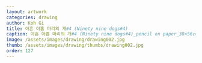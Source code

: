 ```yaml
---
layout: artwork
categories: drawing
author: Koh Gi
title: 아흔 아홉 마리의 개#4 (Ninety nine dogs#4)
caption: 아흔 아홉 마리의 개#4 (Ninety nine dogs#4)_pencil on paper_38×56㎝_2017
image: /assets/images/drawing/drawing002.jpg
thumb: /assets/images/drawing/thumbs/drawing002.jpg
order: 127
---
```

